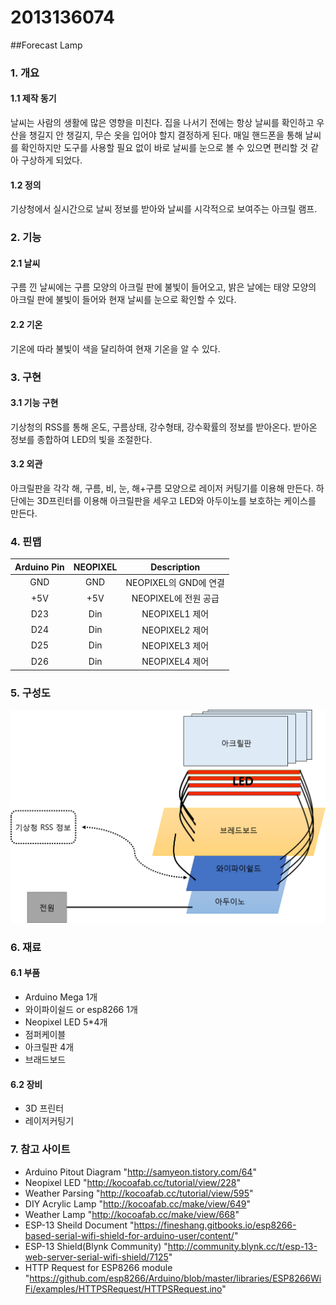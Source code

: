 # 2013136074

##Forecast Lamp

### 1. 개요
#### 1.1 제작 동기
날씨는 사람의 생활에 많은 영향을 미친다. 집을 나서기 전에는 항상 날씨를 확인하고 우산을 챙길지 안 챙길지, 무슨 옷을 입어야 할지 결정하게 된다. 매일 핸드폰을 통해 날씨를 확인하지만 도구를 사용할 필요 없이 바로 날씨를 눈으로 볼 수 있으면 편리할 것 같아 구상하게 되었다.
#### 1.2 정의
기상청에서 실시간으로 날씨 정보를 받아와 날씨를 시각적으로 보여주는 아크릴 램프. 


### 2. 기능
#### 2.1 날씨
구름 낀 날씨에는 구름 모양의 아크릴 판에 불빛이 들어오고, 밝은 날에는 태양 모양의 아크릴 판에 불빛이 들어와 현재 날씨를 눈으로 확인할 수 있다.
#### 2.2 기온
기온에 따라 불빛이 색을 달리하여 현재 기온을 알 수 있다.

### 3. 구현
#### 3.1 기능 구현
기상청의 RSS를 통해 온도, 구름상태, 강수형태, 강수확률의 정보를 받아온다. 받아온 정보를 종합하여 LED의 빛을 조절한다.
#### 3.2 외관
아크릴판을 각각 해, 구름, 비, 눈, 해+구름 모양으로 레이저 커팅기를 이용해 만든다. 하단에는 3D프린터를 이용해 아크릴판을 세우고 LED와 아두이노를 보호하는 케이스를 만든다.
### 4. 핀맵
| Arduino Pin | NEOPIXEL | Description |
| :---: | :---: | :---: |
| GND | GND | NEOPIXEL의 GND에 연결 |
| +5V | +5V | NEOPIXEL에 전원 공급 |
| D23 | Din | NEOPIXEL1 제어 |
| D24 | Din | NEOPIXEL2 제어 |
| D25 | Din | NEOPIXEL3 제어 |
| D26 | Din | NEOPIXEL4 제어 |
### 5. 구성도   
![구성도](https://github.com/kutmicro/2013136074/blob/master/res_md/%EA%B5%AC%EC%84%B1%EB%8F%84.png)
### 6. 재료
#### 6.1 부품
- Arduino Mega 1개
- 와이파이쉴드 or esp8266 1개
- Neopixel LED 5*4개
- 점퍼케이블
- 아크릴판 4개
- 브래드보드

#### 6.2 장비
- 3D 프린터
- 레이저커팅기

### 7. 참고 사이트
- Arduino Pitout Diagram "http://samyeon.tistory.com/64"
- Neopixel LED "http://kocoafab.cc/tutorial/view/228"
- Weather Parsing "http://kocoafab.cc/tutorial/view/595"
- DIY Acrylic Lamp "http://kocoafab.cc/make/view/649"
- Weather Lamp "http://kocoafab.cc/make/view/668"
- ESP-13 Sheild Document "https://fineshang.gitbooks.io/esp8266-based-serial-wifi-shield-for-arduino-user/content/"
- ESP-13 Shield(Blynk Community) "http://community.blynk.cc/t/esp-13-web-server-serial-wifi-shield/7125"
- HTTP Request for ESP8266 module "https://github.com/esp8266/Arduino/blob/master/libraries/ESP8266WiFi/examples/HTTPSRequest/HTTPSRequest.ino"
